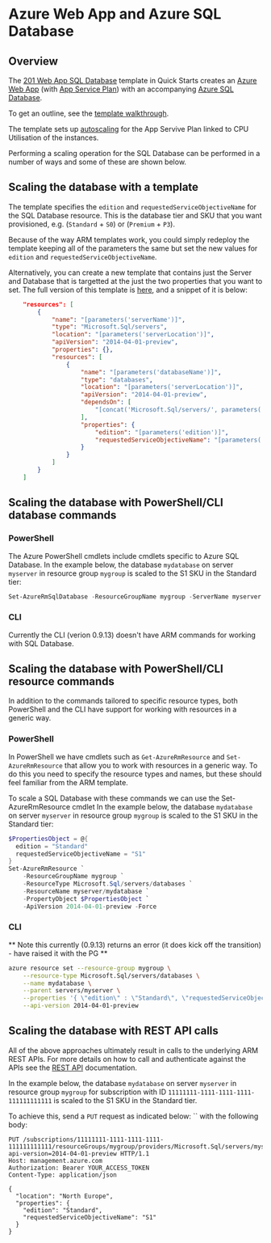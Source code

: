 # Azure Web App and Azure SQL Database

## Overview

The [201 Web App SQL Database](https://github.com/Azure/azure-quickstart-templates/tree/master/201-web-app-sql-database) template in Quick Starts creates an [Azure Web App](https://azure.microsoft.com/en-us/documentation/services/app-service/web/) (with [App Service Plan](https://azure.microsoft.com/en-us/documentation/articles/azure-web-sites-web-hosting-plans-in-depth-overview/)) with an accompanying [Azure SQL Database](https://azure.microsoft.com/en-us/documentation/services/sql-database/).

To get an outline, see the [template walkthrough](https://azure.microsoft.com/en-us/documentation/articles/app-service-web-arm-with-sql-database-provision/).

The template sets up [autoscaling](https://azure.microsoft.com/en-us/documentation/articles/app-service-web-arm-with-sql-database-provision/#_autoscale) for the App Servive Plan linked to CPU Utilisation of the instances.

Performing a scaling operation for the SQL Database can be performed in a number of ways and some of these are shown below.

## Scaling the database with a template

The template specifies the `edition` and `requestedServiceObjectiveName` for the SQL Database resource. This is the database tier and SKU that you want provisioned, e.g. (`Standard` + `S0`) or (`Premium` + `P3`). 

Because of the way ARM templates work, you could simply redeploy the template keeping all of the parameters the same but set the new values for `edition` and `requestedServiceObjectiveName`. 

Alternatively, you can create a new template that contains just the Server and Database that is targetted at the just the two properties that you want to set. The full version of this template is [here](./scale-database.json), and a snippet of it is below: 

```json
	"resources": [
		{
			"name": "[parameters('serverName')]",
			"type": "Microsoft.Sql/servers",
			"location": "[parameters('serverLocation')]",
			"apiVersion": "2014-04-01-preview",
			"properties": {},
			"resources": [
				{
					"name": "[parameters('databaseName')]",
					"type": "databases",
					"location": "[parameters('serverLocation')]",
					"apiVersion": "2014-04-01-preview",
					"dependsOn": [
						"[concat('Microsoft.Sql/servers/', parameters('serverName'))]"
					],
					"properties": {
						"edition": "[parameters('edition')]",
						"requestedServiceObjectiveName": "[parameters('requestedServiceObjectiveName')]"
					}
				}
			]
		}
	]
```

## Scaling the database with PowerShell/CLI database commands

### PowerShell

The Azure PowerShell cmdlets include cmdlets specific to Azure SQL Database. 
In the example below, the database `mydatabase` on server `myserver` in resource group `mygroup` is scaled to the S1 SKU in the Standard tier:
	
```powershell
Set-AzureRmSqlDatabase -ResourceGroupName mygroup -ServerName myserver -DatabaseName mydatabase -Edition Standard -RequestedServiceObjectiveName S1 
```

### CLI
Currently the CLI (verion 0.9.13) doesn't have ARM commands for working with SQL Database. 

## Scaling the database with PowerShell/CLI resource commands
In addition to the commands tailored to specific resource types, both PowerShell and the CLI have support for working with resources in a generic way.

### PowerShell
In PowerShell we have cmdlets such as `Get-AzureRmResource` and `Set-AzureRmResource` that allow you to work with resources in a generic way. To do this you need to specify the resource types and names, but these should feel familiar from the ARM template.

To scale a SQL Database with these commands we can use the Set-AzureRmResource cmdlet 
In the example below, the database `mydatabase` on server `myserver` in resource group `mygroup` is scaled to the S1 SKU in the Standard tier:

```powershell
$PropertiesObject = @{
  edition = "Standard"
  requestedServiceObjectiveName = "S1"
}
Set-AzureRmResource `
	-ResourceGroupName mygroup `
	-ResourceType Microsoft.Sql/servers/databases `
	-ResourceName myserver/mydatabase `
	-PropertyObject $PropertiesObject `
	-ApiVersion 2014-04-01-preview -Force
```

### CLI

** Note this currently (0.9.13) returns an error (it does kick off the transition) - have raised it with the PG **

```bash
azure resource set --resource-group mygroup \
	--resource-type Microsoft.Sql/servers/databases \
	--name mydatabase \
	--parent servers/myserver \
	--properties '{ \"edition\" : \"Standard\", \"requestedServiceObjectiveName\" : \"S1\"}' \
	--api-version 2014-04-01-preview 
```

## Scaling the database with REST API calls
All of the above approaches ultimately result in calls to the underlying ARM REST APIs. For more details on how to call and authenticate against the APIs see the [REST API](../../ARM/SDKs/Rest-api.md) documentation. 


In the example below, the database `mydatabase` on server `myserver` in resource group `mygroup` for subscription with ID `11111111-1111-1111-1111-111111111111` is scaled to the S1 SKU in the Standard tier.

To achieve this, send a `PUT` request as indicated below: `` with the following body:

```HTTP
PUT /subscriptions/11111111-1111-1111-1111-111111111111/resourceGroups/mygroup/providers/Microsoft.Sql/servers/myserver/databases/mydatabase?api-version=2014-04-01-preview HTTP/1.1
Host: management.azure.com
Authorization: Bearer YOUR_ACCESS_TOKEN
Content-Type: application/json

{
  "location": "North Europe",
  "properties": {
    "edition": "Standard",
    "requestedServiceObjectiveName": "S1"
  }
}
```